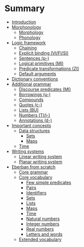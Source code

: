# Summary

- [Introduction](introduction.md)
- [Morphonology]()
  - [Morphology](morphonology/morphology.md)
  - [Phonology](morphonology/phonology.md)
- [Logic framework](logic/intro.md)
  - [Chaining](logic/chaining.md)
  - [Explicit binding (VI/FI/SI)](logic/explicit_binding.md)
  - [Sentences (p-)](logic/sentences.md)
  - [Logical primitives (MI)](logic/primitives.md)
  - [Predicate transformations (ZI)](logic/transformations.md)
  - [Default arguments](logic/default.md)
- [Dictionary conventions](dictionary_conventions.md)
- [Additional grammar]()
  - [Discourse predicates (MI)](grammar/discourse.md)
  - [Borrowings (u-)](grammar/borrowings.md)
  - [Compounds](grammar/compounds.md)
  - [Quotes (c-)](grammar/quotes.md)
  - [Lists (BU)](grammar/lists.md)
  - [Numbers (TI/j-)](grammar/numbers.md)
  - [Annotations (d-)](grammar/annotations.md)
- [Important concepts]()
  - [Data structures]()
    - [Sets]()
    - [Maps]()
  - [Time](concepts/time.md)
- [Writing systems](writing/intro.md)
  - [Linear writing system](writing/linear.md)
  - [Planar writing system]()
- [Eberban from scratch](from_scratch/intro.md)
  - [Core grammar](from_scratch/step1.md)
  - [Core vocabulary]()
    - [Few simple predicates](from_scratch/step2/simple.md)
    - [Pairs](from_scratch/step2/pairs.md)
    - [Identifiers](from_scratch/step2/idents.md)
    - [Sets](from_scratch/step2/sets.md)
    - [Lists](from_scratch/step2/lists.md)
    - [Maps](from_scratch/step2/maps.md)
    - [Time](from_scratch/step2/time.md)
    - [Natural numbers]()
    - [Integer numbers]()
    - [Real numbers]()
    - [Letters and words]()
  - [Extended vocabulary]()